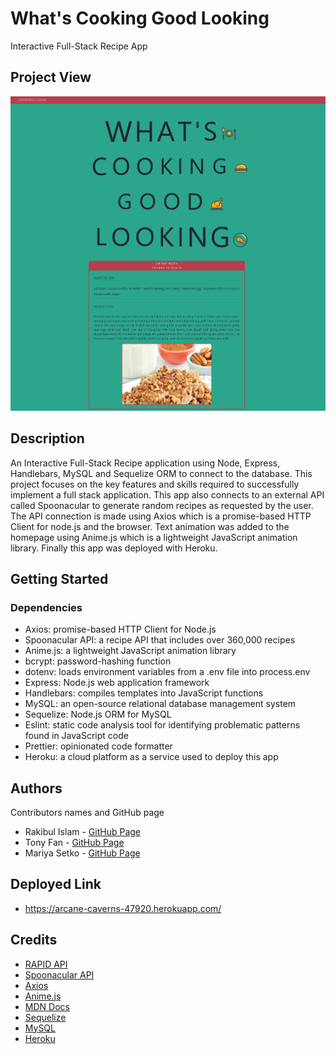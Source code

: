 # What's Cooking Good Looking
Interactive Full-Stack Recipe App


## Project View
![alt text](screenshot.png)


## Description
An Interactive Full-Stack Recipe application using Node, Express, Handlebars, MySQL and Sequelize ORM to connect to the database. This project focuses on the key features and skills required to successfully implement a full stack application. This app also connects to an external API called Spoonacular to generate random recipes as requested by the user. The API connection is made using Axios which is a promise-based HTTP Client for node.js and the browser. Text animation was added to the homepage using Anime.js which is a lightweight JavaScript animation library. Finally this app was deployed with Heroku.


## Getting Started
### Dependencies
-   Axios: promise-based HTTP Client for Node.js
-   Spoonacular API: a recipe API that includes over 360,000 recipes
-   Anime.js: a lightweight JavaScript animation library
-   bcrypt: password-hashing function
-   dotenv: loads environment variables from a .env file into process.env
-   Express: Node.js web application framework
-   Handlebars: compiles templates into JavaScript functions
-   MySQL: an open-source relational database management system
-   Sequelize: Node.js ORM for MySQL
-   Eslint: static code analysis tool for identifying problematic patterns found in JavaScript code
-   Prettier: opinionated code formatter
-   Heroku: a cloud platform as a service used to deploy this app


## Authors
Contributors names and GitHub page
-   Rakibul Islam - [GitHub Page](https://github.com/Rakibca)
-   Tony Fan - [GitHub Page](https://github.com/tonybs03)
-   Mariya Setko - [GitHub Page](https://github.com/mariyasetko)


## Deployed Link
-   https://arcane-caverns-47920.herokuapp.com/


## Credits
-   [RAPID API](https://rapidapi.com)
-   [Spoonacular API](https://spoonacular.com/food-api)
-   [Axios](https://axios-http.com/docs/intro)
-   [Anime.js](https://animejs.com/)
-   [MDN Docs](https://developer.mozilla.org/en-US/)
-   [Sequelize](https://animejs.com/)
-   [MySQL](https://dev.mysql.com/doc/)
-   [Heroku](https://www.heroku.com/)
